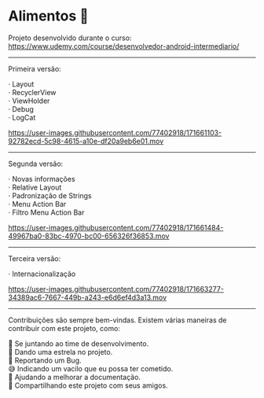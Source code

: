 # Alimentos 🥘
Projeto desenvolvido durante o curso: https://www.udemy.com/course/desenvolvedor-android-intermediario/

-------------------------------------------------------------------------------------------------------------------------------------
Primeira versão:

·     Layout<br/>
·     RecyclerView<br/>
·     ViewHolder<br/>
·     Debug<br/>
·     LogCat<br/>

https://user-images.githubusercontent.com/77402918/171661103-92782ecd-5c98-4615-a10e-df20a9eb6e01.mov

-------------------------------------------------------------------------------------------------------------------------------------
Segunda versão:

·     Novas informações<br/>
·     Relative Layout<br/>
·     Padronização de Strings<br/>
·     Menu Action Bar<br/>
·     Filtro Menu Action Bar<br/>

https://user-images.githubusercontent.com/77402918/171661484-49967ba0-83bc-4970-bc00-656326f36853.mov

-------------------------------------------------------------------------------------------------------------------------------------

Terceira versão:

·     Internacionalização<br/>

https://user-images.githubusercontent.com/77402918/171663277-34389ac6-7667-449b-a243-e6d6ef4d3a13.mov

-------------------------------------------------------------------------------------------------------------------------------------





Contribuições são sempre bem-vindas. Existem várias maneiras de contribuir com este projeto, como:

💪 Se juntando ao time de desenvolvimento.<br/>
🌟 Dando uma estrela no projeto.<br/>
🐛 Reportando um Bug.<br/>
😅 Indicando um vacilo que eu possa ter cometido.<br/>
📄 Ajudando a melhorar a documentação.<br/>
🚀 Compartilhando este projeto com seus amigos.<br/>
